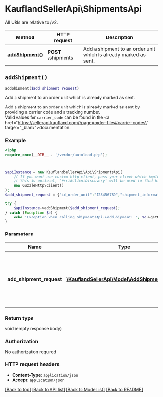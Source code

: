 # KauflandSellerApi\ShipmentsApi

All URIs are relative to /v2.

Method | HTTP request | Description
------------- | ------------- | -------------
[**addShipment()**](ShipmentsApi.md#addShipment) | **POST** /shipments | Add a shipment to an order unit which is already marked as sent.


## `addShipment()`

```php
addShipment($add_shipment_request)
```

Add a shipment to an order unit which is already marked as sent.

Add a shipment to an order unit which is already marked as sent by providing a carrier code and a tracking number.<br> Valid values for `carrier_code` can be found in the <a href=\"https://sellerapi.kaufland.com/?page=order-files#carrier-codes\" target=\"_blank\">documentation</a>.

### Example

```php
<?php
require_once(__DIR__ . '/vendor/autoload.php');



$apiInstance = new KauflandSellerApi\Api\ShipmentsApi(
    // If you want use custom http client, pass your client which implements `Psr\Http\Client\ClientInterface`.
    // This is optional, `Psr18ClientDiscovery` will be used to find http client. For instance `GuzzleHttp\Client` implements that interface
    new GuzzleHttp\Client()
);
$add_shipment_request = {"id_order_unit":"123456789","shipment_information":{"carrier_code":"DHL","tracking_number":"0034987654321"}}; // \KauflandSellerApi\Model\AddShipmentRequest | Request body containing information about a shipment related to an order unit

try {
    $apiInstance->addShipment($add_shipment_request);
} catch (Exception $e) {
    echo 'Exception when calling ShipmentsApi->addShipment: ', $e->getMessage(), PHP_EOL;
}
```

### Parameters

Name | Type | Description  | Notes
------------- | ------------- | ------------- | -------------
 **add_shipment_request** | [**\KauflandSellerApi\Model\AddShipmentRequest**](../Model/AddShipmentRequest.md)| Request body containing information about a shipment related to an order unit |

### Return type

void (empty response body)

### Authorization

No authorization required

### HTTP request headers

- **Content-Type**: `application/json`
- **Accept**: `application/json`

[[Back to top]](#) [[Back to API list]](../../README.md#endpoints)
[[Back to Model list]](../../README.md#models)
[[Back to README]](../../README.md)
